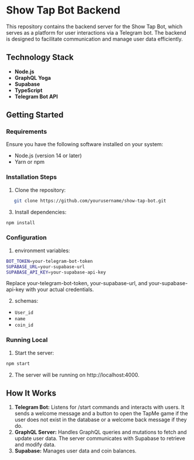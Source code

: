 # Show Tap Bot Backend

This repository contains the backend server for the Show Tap Bot, which serves as a platform for user interactions via a Telegram bot. The backend is designed to facilitate communication and manage user data efficiently.


## Technology Stack

- **Node.js**
- **GraphQL Yoga**
- **Supabase**
- **TypeScript**
- **Telegram Bot API**

## Getting Started

### Requirements

Ensure you have the following software installed on your system:

- Node.js (version 14 or later)
- Yarn or npm

### Installation Steps

1. Clone the repository:

```bash
   git clone https://github.com/yourusername/show-tap-bot.git
```

3. Install dependencies:

```bash
npm install
```

### Configuration

1. environment variables:

```bash
BOT_TOKEN=your-telegram-bot-token
SUPABASE_URL=your-supabase-url
SUPABASE_API_KEY=your-supabase-api-key
```

Replace your-telegram-bot-token, your-supabase-url, and your-supabase-api-key with your actual credentials.

2. schemas:

- `User_id`
- `name`
- `coin_id`

### Running Local

1. Start the server:

```bash
npm start
```

2. The server will be running on http://localhost:4000.

>

## How It Works

1. **Telegram Bot:** Listens for /start commands and interacts with users. It sends a welcome message and a button to open the TapMe game if the user does not exist in the database or a welcome back message if they do.
2. **GraphQL Server:** Handles GraphQL queries and mutations to fetch and update user data. The server communicates with Supabase to retrieve and modify data.
3. **Supabase:** Manages user data and coin balances.


